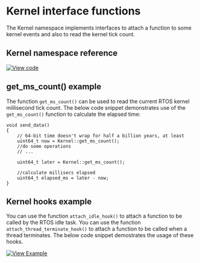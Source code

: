# Kernel interface functions

The Kernel namespace implements interfaces to attach a function to some kernel events and also to read the kernel tick count.

## Kernel namespace reference

[![View code](https://www.mbed.com/embed/?type=library)](https://os.mbed.com/docs/v5.14/mbed-os-api-doxy/namespacertos_1_1_kernel.html)

## get_ms_count() example

The function `get_ms_count()` can be used to read the current RTOS kernel millisecond tick count. The below code snippet demonstrates use of the `get_ms_count()` function to calculate the elapsed time:

```
void send_data()
{
    // 64-bit time doesn't wrap for half a billion years, at least
    uint64_t now = Kernel::get_ms_count();
    //do some operations
    // ...

    uint64_t later = Kernel::get_ms_count();

    //calculate millisecs elapsed
    uint64_t elapsed_ms = later - now;
}

```

## Kernel hooks example

You can use the function `attach_idle_hook()` to attach a function to be called by the RTOS idle task. You can use the function `attach_thread_terminate_hook()` to attach a function to be called when a thread terminates. The below code snippet demostrates the usage of these hooks.

[![View Example](https://www.mbed.com/embed/?url=https://github.com/ARMmbed/mbed-os-example-kernel-hooks)](https://github.com/ARMmbed/mbed-os-example-kernel-hooks/blob/master/main.cpp)

